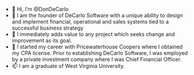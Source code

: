 - 👋 Hi, I’m @DonDeCarlo
- 👀 I am the founder of DeCarlo Software with a unique ability to design and implement financial, operational and sales systems tied to a successful business strategy
- 🌱 I immediately adds value to any project which seeks change and improvement as its goal.
- 💞️ I started my career with Pricewaterhouse Coopers where I obtained my CPA license. Prior to establishing DeCarlo Software, I was employed by a private investment company where I was Chief Financial Officer.
- 📫 I am a graduate of West Virginia University.

<!---
DonDeCarlo/DonDeCarlo is a ✨ special ✨ repository because its `README.md` (this file) appears on your GitHub profile.
You can click the Preview link to take a look at your changes.
--->
